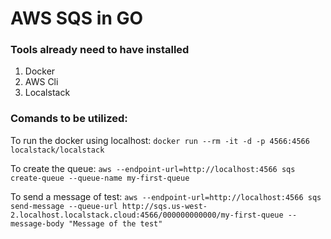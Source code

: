 # AWS SQS in GO

### Tools already need to have installed

1. Docker
2. AWS Cli
3. Localstack

### Comands to be utilized:

To run the docker using localhost:
```docker run --rm -it -d -p 4566:4566 localstack/localstack```

To create the queue:
```aws --endpoint-url=http://localhost:4566 sqs create-queue --queue-name my-first-queue```

To send a message of test:
```aws --endpoint-url=http://localhost:4566 sqs send-message --queue-url http://sqs.us-west-2.localhost.localstack.cloud:4566/000000000000/my-first-queue --message-body "Message of the test"```